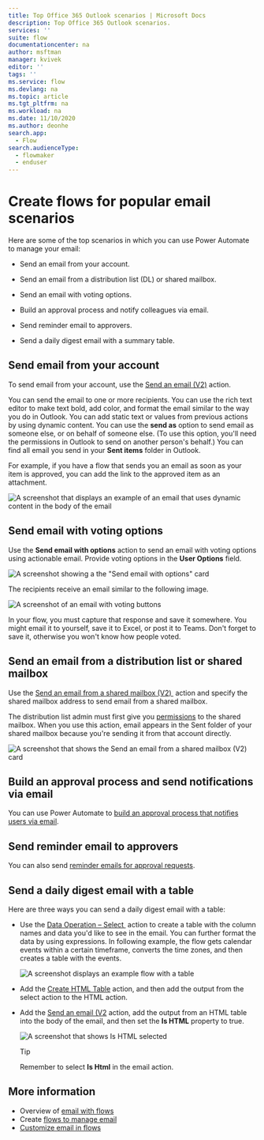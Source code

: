 ```yaml
---
title: Top Office 365 Outlook scenarios | Microsoft Docs
description: Top Office 365 Outlook scenarios.
services: ''
suite: flow
documentationcenter: na
author: msftman
manager: kvivek
editor: ''
tags: ''
ms.service: flow
ms.devlang: na
ms.topic: article
ms.tgt_pltfrm: na
ms.workload: na
ms.date: 11/10/2020
ms.author: deonhe
search.app: 
  - Flow
search.audienceType: 
  - flowmaker
  - enduser
---
```

# Create flows for popular email scenarios

Here are some of the top scenarios in which you can use Power Automate to manage your email:

- Send an email from your account.

- Send an email from a distribution list (DL) or shared mailbox.

- Send an email with voting options.

- Build an approval process and notify colleagues via email.

- Send reminder email to approvers.

- Send a daily digest email with a summary table.

## Send email from your account

To send email from your account, use the [Send an email (V2)](https://docs.microsoft.com/connectors/office365/#send-an-email-(v2)) action.

You can send the email to one or more recipients. You can use the rich text editor to make text bold, add color, and format the email similar to the way you do in Outlook. You can add static text or values from previous actions by using dynamic content. You can use the **send as** option to send email as someone else, or on behalf of someone else. (To use this option, you'll need the permissions in Outlook to send on another person's behalf.) You can find all email you send in your **Sent items** folder in Outlook.

For example, if you have a flow that sends you an email as soon as your item is approved, you can add the link to the approved item as an attachment.

![A screenshot that displays an example of an email that uses dynamic content in the body of the email](./media/email/dynamic-content.png)

## Send email with voting options

<!--todo add a link to actionable email-->
Use the **Send email with options** action to send an email with voting options using actionable email. Provide voting options in the **User Options** field.<!--note from editor: I strongly suggest we don't use the trademarked names of these board games (two from Hasbro, one from Mattel) unless you're confident we've gotten permission. It would be so much easier just to say "Choose your favorite color" or something completely neutral.-->

   ![A screenshot showing a the "Send email with options" card](./media/email/email-options.png)

The recipients receive an email similar to the following image.

   ![A screenshot of an email with voting buttons](./media/email/voting-buttons.png)

In your flow, you must capture that response and save it somewhere. You might email it to yourself, save it to Excel, or post it to Teams. Don't forget to save it, otherwise you won't know how people voted.<!--note from editor: Suggested.-->

## Send an email from a distribution list or shared mailbox

Use the [Send an email from a shared mailbox (V2) ](https://docs.microsoft.com/connectors/office365/#send-an-email-from-a-shared-mailbox-(v2)) action and specify the shared mailbox address to send email from a shared mailbox. 

The distribution list admin must first give you [permissions](https://docs.microsoft.com/microsoft-365/admin/manage/send-email-as-distribution-list?view=o365-worldwide) to the shared mailbox. When you use this action, email appears in the Sent folder of your shared mailbox because you're sending it from that account directly.

![A screenshot that shows the Send an email from a shared mailbox (V2) card](./media/email/shared-mailbox.png)

## Build an approval process and send notifications via email 

You can use Power Automate to [build an approval process that notifies users via email](https://o365hq.com/blog/build-an-approval-process-with-power-automate).

## Send reminder email to approvers

You can also send [reminder emails for approval requests](https://flow.microsoft.com/blog/approval-reminders-using-parallel-branches).

## Send a daily digest email with a table

Here are three ways you can send a daily digest email with a table:<!--note from editor: There is no order here.-->

- Use the [Data Operation – Select ](https://docs.microsoft.com/power-automate/data-operations#use-the-select-action) action to create a table with the column names and data you'd like to see in the email.
You can further format the data by using expressions. In following example, the flow gets calendar events within a certain timeframe, converts the time zones, and then creates a table with the events.<!--note from editor: If the reader is going to learn how to do this by looking at the image, there needs to be descriptive alt text here.-->

    ![A screenshot displays an example flow with a table](./media/email/table.png)

- Add the [Create HTML Table](https://docs.microsoft.com/power-automate/data-operations#use-the-create-html-table-action) action, and then add the output from the select action to the HTML action.

- Add the [Send an email (V2](https://docs.microsoft.com/connectors/office365/#send-an-email-(v2)) action, add the output from an HTML table into the body of the email, and then set the **Is HTML** property to true.

   ![A screenshot that shows Is HTML selected](./media/email/html-selected.png)

   >[!TIP]
   >Remember to select **Is Html** in the email action.

## More information

- Overview of [email with flows](email-overview.md)
- Create [flows to manage email](create-email-flows.md)
- [Customize email in flows](email-customization.md)
